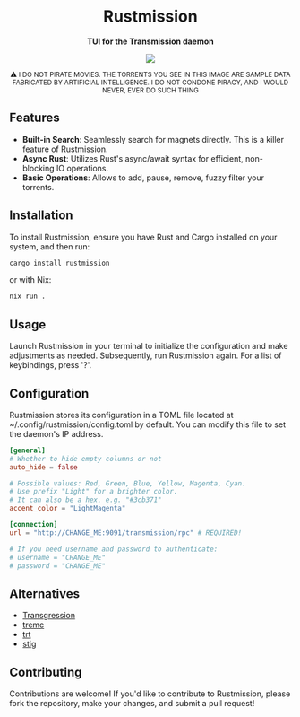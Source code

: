 <div align="center">
    <h1><strong>Rustmission</strong></h1>
    <p>
	    <strong>TUI for the Transmission daemon</strong>
    </p>
    <img src="https://codeberg.org/micielski/rustmission/raw/branch/main/imgs/preview.png" />
    <p>
        <small>⚠️ I DO NOT PIRATE MOVIES. THE TORRENTS YOU SEE IN THIS IMAGE ARE SAMPLE DATA FABRICATED BY ARTIFICIAL INTELLIGENCE. I DO NOT CONDONE PIRACY, AND I WOULD NEVER, EVER DO SUCH THING</small>
    </p>
</div>

## Features

- **Built-in Search**: Seamlessly search for magnets directly. This is a killer feature of Rustmission.
- **Async Rust**: Utilizes Rust's async/await syntax for efficient, non-blocking IO operations.
- **Basic Operations**: Allows to add, pause, remove, fuzzy filter your torrents.

## Installation

To install Rustmission, ensure you have Rust and Cargo installed on your system, and then run:

```bash
cargo install rustmission
```

or with Nix:

```bash
nix run .
```

## Usage

Launch Rustmission in your terminal to initialize the configuration and make adjustments as needed. Subsequently, run Rustmission again. For a list of keybindings, press '?'.

## Configuration

Rustmission stores its configuration in a TOML file located at ~/.config/rustmission/config.toml by default. You can modify this file to
set the daemon's IP address.

```toml
[general]
# Whether to hide empty columns or not
auto_hide = false

# Possible values: Red, Green, Blue, Yellow, Magenta, Cyan.
# Use prefix "Light" for a brighter color.
# It can also be a hex, e.g. "#3cb371"
accent_color = "LightMagenta"

[connection]
url = "http://CHANGE_ME:9091/transmission/rpc" # REQUIRED!

# If you need username and password to authenticate:
# username = "CHANGE_ME"
# password = "CHANGE_ME"
```

## Alternatives
- [Transgression](https://github.com/PanAeon/transg-tui)
- [tremc](https://github.com/tremc/tremc)
- [trt](https://github.com/murtaza-u/transmission-remote-tui)
- [stig](https://github.com/rndusr/stig)

## Contributing

Contributions are welcome! If you'd like to contribute to Rustmission, please fork the repository, make your changes, and submit a pull request!
